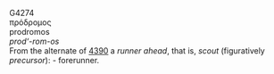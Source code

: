 <body>
  <p>G4274<br>  πρόδρομος  <br> prodromos  <br><i>prod‘-rom-os </i><br>From the alternate of <a href="g4390.htm">4390</a>  a <i>runner</i> <i>ahead</i>, that is, <i>scout</i> (figuratively <i>precursor</i>): - forerunner.<br></p>
 </body>